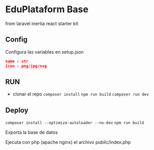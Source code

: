 # EduPlataform Base

from laravel inertia react starter kit


## Config

Configura las variables en setup.json
```json
name : str 
icon : png/jpg/svg
```

## RUN

- clonar el repo
`composer install`
`npm run build`
`composer run dev`

## Deploy

`composer install --optimize-autoloader --no-dev`
`npm run build`

Exporta la base de datos

Ejecuta con php (apache nginx) el archivo public/index.php


